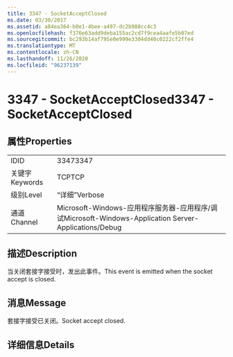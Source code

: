 ```yaml
---
title: 3347 - SocketAcceptClosed
ms.date: 03/30/2017
ms.assetid: a84ea364-b0e1-4bee-a497-dc2b988cc4c3
ms.openlocfilehash: f376e63add9deba155ac2cd7f9cea4aafe5b07ed
ms.sourcegitcommit: bc293b14af795e0e999e3304dd40c0222cf2ffe4
ms.translationtype: MT
ms.contentlocale: zh-CN
ms.lasthandoff: 11/26/2020
ms.locfileid: "96237139"
---
```

# <a name="3347---socketacceptclosed"></a><span data-ttu-id="9c987-102">3347 - SocketAcceptClosed</span><span class="sxs-lookup"><span data-stu-id="9c987-102">3347 - SocketAcceptClosed</span></span>

## <a name="properties"></a><span data-ttu-id="9c987-103">属性</span><span class="sxs-lookup"><span data-stu-id="9c987-103">Properties</span></span>  
  
|||  
|-|-|  
|<span data-ttu-id="9c987-104">ID</span><span class="sxs-lookup"><span data-stu-id="9c987-104">ID</span></span>|<span data-ttu-id="9c987-105">3347</span><span class="sxs-lookup"><span data-stu-id="9c987-105">3347</span></span>|  
|<span data-ttu-id="9c987-106">关键字</span><span class="sxs-lookup"><span data-stu-id="9c987-106">Keywords</span></span>|<span data-ttu-id="9c987-107">TCP</span><span class="sxs-lookup"><span data-stu-id="9c987-107">TCP</span></span>|  
|<span data-ttu-id="9c987-108">级别</span><span class="sxs-lookup"><span data-stu-id="9c987-108">Level</span></span>|<span data-ttu-id="9c987-109">“详细”</span><span class="sxs-lookup"><span data-stu-id="9c987-109">Verbose</span></span>|  
|<span data-ttu-id="9c987-110">通道</span><span class="sxs-lookup"><span data-stu-id="9c987-110">Channel</span></span>|<span data-ttu-id="9c987-111">Microsoft-Windows-应用程序服务器-应用程序/调试</span><span class="sxs-lookup"><span data-stu-id="9c987-111">Microsoft-Windows-Application Server-Applications/Debug</span></span>|  
  
## <a name="description"></a><span data-ttu-id="9c987-112">描述</span><span class="sxs-lookup"><span data-stu-id="9c987-112">Description</span></span>  

 <span data-ttu-id="9c987-113">当关闭套接字接受时，发出此事件。</span><span class="sxs-lookup"><span data-stu-id="9c987-113">This event is emitted when the socket accept is closed.</span></span>  
  
## <a name="message"></a><span data-ttu-id="9c987-114">消息</span><span class="sxs-lookup"><span data-stu-id="9c987-114">Message</span></span>  

 <span data-ttu-id="9c987-115">套接字接受已关闭。</span><span class="sxs-lookup"><span data-stu-id="9c987-115">Socket accept closed.</span></span>  
  
## <a name="details"></a><span data-ttu-id="9c987-116">详细信息</span><span class="sxs-lookup"><span data-stu-id="9c987-116">Details</span></span>
